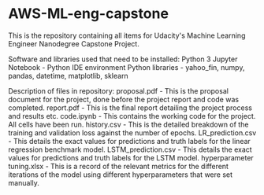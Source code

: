 # AWS-ML-eng-capstone
This is the repository containing all items for Udacity's Machine Learning Engineer Nanodegree Capstone Project.

Software and libraries used that need to be installed:
Python 3
Jupyter Notebook - Python IDE environment
Python libraries - yahoo_fin, numpy, pandas, datetime, matplotlib, sklearn

Description of files in repository:
proposal.pdf - This is the proposal document for the project, done before the project report and code was completed.
report.pdf - This is the final report detailing the project process and results etc.
code.ipynb - This contains the working code for the project. All cells have been run. 
history.csv - This is the detailed breakdown of the training and validation loss against the number of epochs.
LR_prediction.csv - This details the exact values for predictions and truth labels for the linear regression benchmark model.
LSTM_prediction.csv - This details the exact values for predictions and truth labels for the LSTM model.
hyperparameter tuning.xlsx - This is a record of the relevant metrics for the different iterations of the model using different hyperparameters that were set manually.

